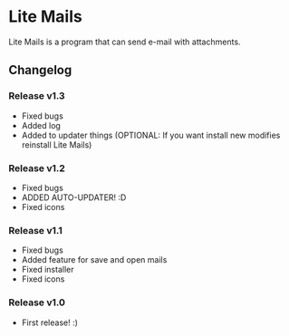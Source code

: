 # Lite Mails
Lite Mails is a program that can send e-mail with attachments.

## Changelog

### Release v1.3
* Fixed bugs
* Added log
* Added to updater things (OPTIONAL: If you want install new modifies reinstall Lite Mails)

### Release v1.2
* Fixed bugs
* ADDED AUTO-UPDATER! :D
* Fixed icons

### Release v1.1
* Fixed bugs
* Added feature for save and open mails
* Fixed installer
* Fixed icons

### Release v1.0
* First release! :)